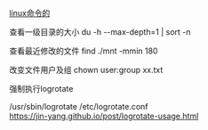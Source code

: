 [linux命令的](http://man.linuxde.net/)

查看一级目录的大小
du -h --max-depth=1 | sort -n


查看最近修改的文件
find ./mnt  -mmin 180

改变文件用户及组
chown user:group xx.txt


强制执行logrotate

/usr/sbin/logrotate /etc/logrotate.conf  
https://jin-yang.github.io/post/logrotate-usage.html
